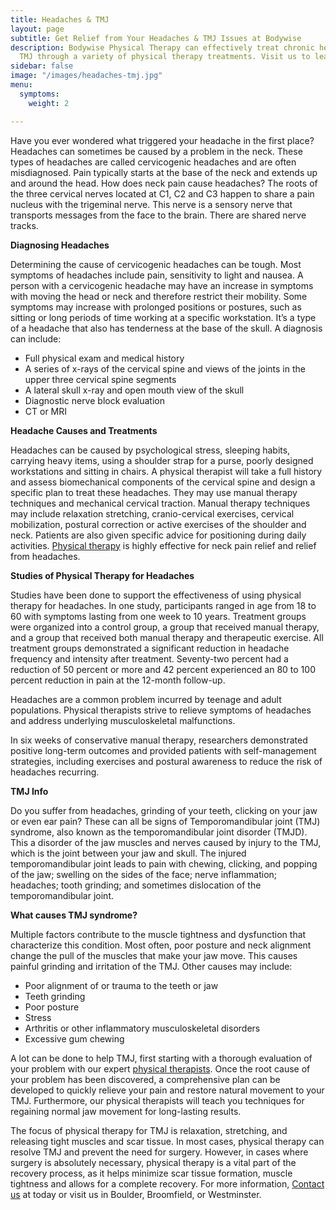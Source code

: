 ```yaml
---
title: Headaches & TMJ
layout: page
subtitle: Get Relief from Your Headaches & TMJ Issues at Bodywise
description: Bodywise Physical Therapy can effectively treat chronic headaches and
  TMJ through a variety of physical therapy treatments. Visit us to learn more!
sidebar: false
image: "/images/headaches-tmj.jpg"
menu:
  symptoms:
    weight: 2

---
```

Have you ever wondered what triggered your headache in the first place? Headaches can sometimes be caused by a problem in the neck. These types of headaches are called cervicogenic headaches and are often misdiagnosed. Pain typically starts at the base of the neck and extends up and around the head. How does neck pain cause headaches? The roots of the three cervical nerves located at C1, C2 and C3 happen to share a pain nucleus with the trigeminal nerve. This nerve is a sensory nerve that transports messages from the face to the brain. There are shared nerve tracks.

**Diagnosing Headaches**

Determining the cause of cervicogenic headaches can be tough. Most symptoms of headaches include pain, sensitivity to light and nausea. A person with a cervicogenic headache may have an increase in symptoms with moving the head or neck and therefore restrict their mobility. Some symptoms may increase with prolonged positions or postures, such as sitting or long periods of time working at a specific workstation. It’s a type of a headache that also has tenderness at the base of the skull. A diagnosis can include:

- Full physical exam and medical history
- A series of x-rays of the cervical spine and views of the joints in the upper three cervical spine segments
- A lateral skull x-ray and open mouth view of the skull
- Diagnostic nerve block evaluation
- CT or MRI

**Headache Causes and Treatments**

Headaches can be caused by psychological stress, sleeping habits, carrying heavy items, using a shoulder strap for a purse, poorly designed workstations and sitting in chairs. A physical therapist will take a full history and assess biomechanical components of the cervical spine and design a specific plan to treat these headaches. They may use manual therapy techniques and mechanical cervical traction. Manual therapy techniques may include relaxation stretching, cranio-cervical exercises, cervical mobilization, postural correction or active exercises of the shoulder and neck. Patients are also given specific advice for positioning during daily activities. [Physical therapy](/) is highly effective for neck pain relief and relief from headaches.

**Studies of Physical Therapy for Headaches**

Studies have been done to support the effectiveness of using physical therapy for headaches. In one study, participants ranged in age from 18 to 60 with symptoms lasting from one week to 10 years. Treatment groups were organized into a control group, a group that received manual therapy, and a group that received both manual therapy and therapeutic exercise. All treatment groups demonstrated a significant reduction in headache frequency and intensity after treatment. Seventy-two percent had a reduction of 50 percent or more and 42 percent experienced an 80 to 100 percent reduction in pain at the 12-month follow-up.

Headaches are a common problem incurred by teenage and adult populations. Physical therapists strive to relieve symptoms of headaches and address underlying musculoskeletal malfunctions.

In six weeks of conservative manual therapy, researchers demonstrated positive long-term outcomes and provided patients with self-management strategies, including exercises and postural awareness to reduce the risk of headaches recurring.

**TMJ Info**

Do you suffer from headaches, grinding of your teeth, clicking on your jaw or even ear pain? These can all be signs of Temporomandibular joint (TMJ) syndrome, also known as the temporomandibular joint disorder (TMJD). This a disorder of the jaw muscles and nerves caused by injury to the TMJ, which is the joint between your jaw and skull. The injured temporomandibular joint leads to pain with chewing, clicking, and popping of the jaw; swelling on the sides of the face; nerve inflammation; headaches; tooth grinding; and sometimes dislocation of the temporomandibular joint.

**What causes TMJ syndrome?**

Multiple factors contribute to the muscle tightness and dysfunction that characterize this condition. Most often, poor posture and neck alignment change the pull of the muscles that make your jaw move. This causes painful grinding and irritation of the TMJ. Other causes may include:

- Poor alignment of or trauma to the teeth or jaw
- Teeth grinding
- Poor posture
- Stress
- Arthritis or other inflammatory musculoskeletal disorders
- Excessive gum chewing

A lot can be done to help TMJ, first starting with a thorough evaluation of your problem with our expert [physical therapists](/our-staff/). Once the root cause of your problem has been discovered, a comprehensive plan can be developed to quickly relieve your pain and restore natural movement to your TMJ. Furthermore, our physical therapists will teach you techniques for regaining normal jaw movement for long-lasting results.

The focus of physical therapy for TMJ is relaxation, stretching, and releasing tight muscles and scar tissue. In most cases, physical therapy can resolve TMJ and prevent the need for surgery. However, in cases where surgery is absolutely necessary, physical therapy is a vital part of the recovery process, as it helps minimize scar tissue formation, muscle tightness and allows for a complete recovery. For more information, [Contact us](/contact-us/) at today or visit us in Boulder, Broomfield, or Westminster.
